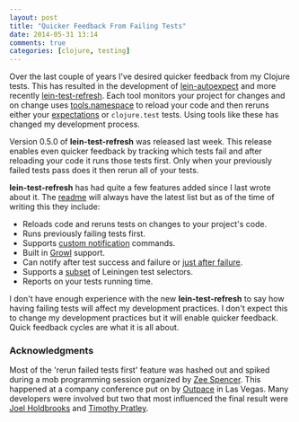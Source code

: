 ```yaml
---
layout: post
title: "Quicker Feedback From Failing Tests"
date: 2014-05-31 13:14
comments: true
categories: [clojure, testing]
---
```


Over the last couple of years I've desired quicker feedback from my
Clojure tests. This has resulted in the development of
[lein-autoexpect](https://github.com/jakemcc/lein-autoexpect) and more
recently
[lein-test-refresh](https://github.com/jakemcc/lein-test-refresh).
Each tool monitors your project for changes and on change uses
[tools.namespace](https://github.com/clojure/tools.namespace) to
reload your code and then reruns either your
[expectations](http://jayfields.com/expectations/) or `clojure.test`
tests. Using tools like these has changed my development process.

Version 0.5.0 of **lein-test-refresh** was released last week. This
release enables even quicker feedback by tracking which tests fail and
after reloading your code it runs those tests first. Only when your
previously failed tests pass does it then rerun all of your tests.

**lein-test-refresh** has had quite a few features added since I last
wrote about it. The
[readme](https://github.com/jakemcc/lein-test-refresh/blob/master/README.md#features)
will always have the latest list but as of the time of writing this
they include:

* Reloads code and reruns tests on changes to your project's code.
* Runs previously failing tests first.
* Supports
  [custom notification](https://github.com/jakemcc/lein-test-refresh/blob/d6b2f2710ae94ae3270d92b0efd85d481717477b/sample.project.clj#L6-L9)
  commands.
* Built in [Growl](http://growl.info/) support.
* Can notify after test success and failure or [just after failure](https://github.com/jakemcc/lein-test-refresh/blob/d6b2f2710ae94ae3270d92b0efd85d481717477b/sample.project.clj#L12).
* Supports a
  [subset](https://github.com/jakemcc/lein-test-refresh/blob/master/CHANGES.md#040)
  of Leiningen test selectors.
* Reports on your tests running time.

I don't have enough experience with the new **lein-test-refresh** to
say how having failing tests will affect my development practices. I
don't expect this to change my development practices but it will
enable quicker feedback. Quick feedback cycles are what it is all
about.

### Acknowledgments ###

Most of the 'rerun failed tests first' feature was hashed out and spiked
during a mob programming session organized by
[Zee Spencer](http://www.zeespencer.com/). This happened at a company
conference put on by [Outpace](http://www.outpace.com/) in Las Vegas.
Many developers were involved but two that most influenced the final
result were [Joel Holdbrooks](https://github.com/noprompt) and
[Timothy Pratley](https://github.com/timothypratley).
